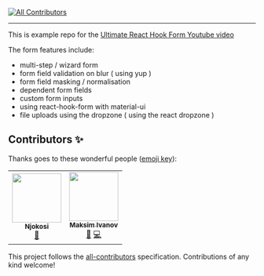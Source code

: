 
<!-- ALL-CONTRIBUTORS-BADGE:START - Do not remove or modify this section -->
[![All Contributors](https://img.shields.io/badge/all_contributors-2-orange.svg?style=flat-square)](#contributors-)
<!-- ALL-CONTRIBUTORS-BADGE:END -->

---

This is example repo for the [Ultimate React Hook Form Youtube video](https://www.youtube.com/watch?v=U-iz8b4RExA)

The form features include:

- multi-step / wizard form
- form field validation on blur ( using yup )
- form field masking / normalisation
- dependent form fields
- custom form inputs
- using react-hook-form with material-ui
- file uploads using the dropzone ( using the react dropzone )

## Contributors ✨

Thanks goes to these wonderful people ([emoji key](https://allcontributors.org/docs/en/emoji-key)):

<!-- ALL-CONTRIBUTORS-LIST:START - Do not remove or modify this section -->
<!-- prettier-ignore-start -->
<!-- markdownlint-disable -->
<table>
  <tr>
    <td align="center"><a href="https://github.com/Njokosi"><img src="https://avatars.githubusercontent.com/u/75541922?v=4?s=100" width="100px;" alt=""/><br /><sub><b>Njokosi</b></sub></a><br /><a href="https://github.com/satansdeer/ultimate-react-hook-form-form/issues?q=author%3ANjokosi" title="Bug reports">🐛</a></td>
    <td align="center"><a href="http://maksimivanov.com"><img src="https://avatars.githubusercontent.com/u/450319?v=4?s=100" width="100px;" alt=""/><br /><sub><b>Maksim Ivanov</b></sub></a><br /><a href="#maintenance-satansdeer" title="Maintenance">🚧</a> <a href="https://github.com/satansdeer/ultimate-react-hook-form-form/commits?author=satansdeer" title="Code">💻</a></td>
  </tr>
</table>

<!-- markdownlint-restore -->
<!-- prettier-ignore-end -->

<!-- ALL-CONTRIBUTORS-LIST:END -->

This project follows the [all-contributors](https://github.com/all-contributors/all-contributors) specification. Contributions of any kind welcome!

